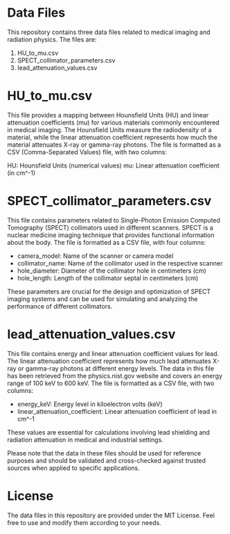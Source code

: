 # Data Files
This repository contains three data files related to medical imaging and radiation physics. The files are:

1. HU_to_mu.csv
2. SPECT_collimator_parameters.csv
3. lead_attenuation_values.csv
# HU_to_mu.csv
This file provides a mapping between Hounsfield Units (HU) and linear attenuation coefficients (mu) for various materials commonly encountered in medical imaging. The Hounsfield Units measure the radiodensity of a material, while the linear attenuation coefficient represents how much the material attenuates X-ray or gamma-ray photons. The file is formatted as a CSV (Comma-Separated Values) file, with two columns:

HU: Hounsfield Units (numerical values)
mu: Linear attenuation coefficient (in cm^-1)
# SPECT_collimator_parameters.csv 
This file contains parameters related to Single-Photon Emission Computed Tomography (SPECT) collimators used in different scanners. SPECT is a nuclear medicine imaging technique that provides functional information about the body. The file is formatted as a CSV file, with four columns:
- camera_model: Name of the scanner or camera model
- collimator_name: Name of the collimator used in the respective scanner
- hole_diameter: Diameter of the collimator hole in centimeters (cm)
- hole_length: Length of the collimator septal in centimeters (cm)

These parameters are crucial for the design and optimization of SPECT imaging systems and can be used for simulating and analyzing the performance of different collimators.
# lead_attenuation_values.csv
This file contains energy and linear attenuation coefficient values for lead. The linear attenuation coefficient represents how much lead attenuates X-ray or gamma-ray photons at different energy levels. The data in this file has been retrieved from the physics.nist.gov website and covers an energy range of 100 keV to 600 keV. The file is formatted as a CSV file, with two columns:

- energy_keV: Energy level in kiloelectron volts (keV)
- linear_attenuation_coefficient: Linear attenuation coefficient of lead in cm^-1

These values are essential for calculations involving lead shielding and radiation attenuation in medical and industrial settings.

Please note that the data in these files should be used for reference purposes and should be validated and cross-checked against trusted sources when applied to specific applications.
# License
The data files in this repository are provided under the MIT License. Feel free to use and modify them according to your needs.



